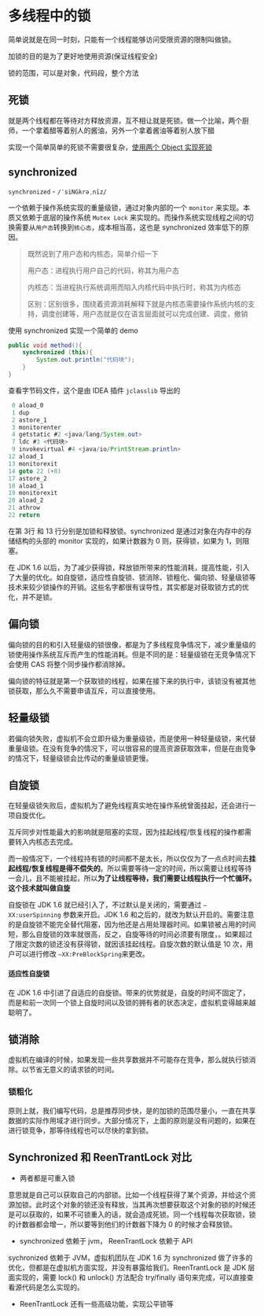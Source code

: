 # 多线程中的锁

简单说就是在同一时刻，只能有一个线程能够访问受限资源的限制叫做锁。

加锁的目的是为了更好地使用资源(保证线程安全)

锁的范围，可以是对象，代码段，整个方法



## 死锁

就是两个线程都在等待对方释放资源，互不相让就是死锁。做一个比喻，两个厨师，一个拿着醋等着别人的酱油，另外一个拿着酱油等着别人放下醋

实现一个简单简单的死锁不需要很复杂，[使用两个 Object 实现死锁](https://github.com/DraperHXY/JavaLearning/blob/master/src/main/java/com/draper/thread/DeadLock.java)



## synchronized

``synchronized`` - ``/ˈsiNGkrəˌnīz/`` 

一个依赖于操作系统实现的重量级锁，通过对象内部的一个 ``monitor`` 来实现。本质又依赖于底层的操作系统 ``Mutex Lock`` 来实现的。而操作系统实现线程之间的切换需要从``用户态``转换到``核心态``，成本相当高，这也是 synchronized 效率低下的原因。

> 既然说到了用户态和内核态，简单介绍一下
>
> 用户态：进程执行用户自己的代码，称其为用户态
>
> 内核态：当进程执行系统调用而陷入内核代码中执行时，称其为内核态
>
> 区别：区别很多，围绕着资源消耗解释下就是内核态需要操作系统内核的支持，调度创建等，用户态就是仅在语言层面就可以完成创建、调度，撤销



使用 synchronized 实现一个简单的 demo

```java
public void method(){
    synchronized (this){
        System.out.println("代码块");
    }
}
```

查看字节码文件，这个是由 IDEA 插件 ``jclasslib`` 导出的

```java
 0 aload_0
 1 dup
 2 astore_1
 3 monitorenter
 4 getstatic #2 <java/lang/System.out>
 7 ldc #3 <代码块>
 9 invokevirtual #4 <java/io/PrintStream.println>
12 aload_1
13 monitorexit
14 goto 22 (+8)
17 astore_2
18 aload_1
19 monitorexit
20 aload_2
21 athrow
22 return
```

在第 3行 和 13 行分别是加锁和释放锁。synchronized 是通过对象在内存中的存储结构的头部的 monitor 实现的，如果计数器为 0 则，获得锁，如果为 1，则阻塞。





在 JDK 1.6 以后，为了减少获得锁，释放锁所带来的性能消耗，提高性能，引入了大量的优化。如自旋锁，适应性自旋锁、锁消除、锁粗化、偏向锁、轻量级锁等技术来较少锁操作的开销。这些名字都很有误导性，其实都是对获取锁方式的优化，并不是锁。



## 偏向锁

偏向锁的目的和引入轻量级的锁很像，都是为了多线程竞争情况下，减少重量级的锁使用操作系统互斥而产生的性能消耗。但是不同的是：轻量级锁在无竞争情况下会使用 CAS 将整个同步操作都消除掉。

偏向锁的特征就是第一个获取锁的线程，如果在接下来的执行中，该锁没有被其他锁获取，那么久不需要申请互斥，可以直接使用。



## 轻量级锁

若偏向锁失败，虚拟机不会立即升级为重量级锁，而是使用一种轻量级锁，来代替重量级锁。在没有竞争的情况下，可以很容易的提高资源获取效率，但是在由竞争的情况下，轻量级锁会比传动的重量级锁更慢。



## 自旋锁

在轻量级锁失败后，虚拟机为了避免线程真实地在操作系统曾面挂起，还会进行一项自旋优化。

互斥同步对性能最大的影响就是阻塞的实现，因为挂起线程/恢复线程的操作都需要转入内核态去完成。

而一般情况下，一个线程持有锁的时间都不是太长，所以仅仅为了一点点时间去**挂起线程/恢复线程是得不偿失的**。所以需要等待一定的时间，所以需要让线程等待一会儿，且不能被挂起，所以**为了让线程等待，我们需要让线程执行一个忙循环。这个技术就叫做自旋**



自旋锁在 JDK 1.6 就已经引入了，不过默认是关闭的，需要通过 ``—XX:userSpinning`` 参数来开启。JDK 1.6 和之后的，就改为默认开启的。需要注意的是自旋锁不能完全替代阻塞，因为他还是占用处理器时间。如果锁被占用的时间短，那么自旋锁的效率就很高，反之，自旋等待的时间必须要有限度，。如果超过了限定次数的锁还没有获得锁，就因该挂起线程。自旋次数的默认值是 10 次，用户可以进行修改  ``—XX:PreBlockSpring``来更改。



#### 适应性自旋锁

在 JDK 1.6 中引进了自适应的自旋锁。带来的优势就是，自旋的时间不固定了，而是和前一次同一个锁上自旋时间以及锁的拥有者的状态决定，虚拟机变得越来越聪明了。



## 锁消除

虚拟机在编译的时候，如果发现一些共享数据并不可能存在竞争，那么就执行锁消除。以节省无意义的请求锁的时间。



### 锁粗化

原则上就，我们编写代码，总是推荐同步快，是的加锁的范围尽量小，一直在共享数据的实际作用域才进行同步。大部分情况下，上面的原则是没有问题的，如果在进行锁竞争，那等待线程也可以尽快的拿到锁。



## Synchronized 和 ReenTrantLock 对比

* 两者都是可重入锁

意思就是自己可以获取自己的内部锁。比如一个线程获得了某个资源，并给这个资源加锁。此时这个对象的锁还没有释放，当其再次想要获取这个对象的锁的时候还是可以获取的，如果不可锁重入的话，就会造成死锁。同一个线程每次获取锁，锁的计数器都会增一，所以要等到他们的计数器下降为 0 的时候才会释放锁。

* synchronized 依赖于 jvm， ReenTrantLock 依赖于 API

sychronized 依赖于 JVM，虚拟机团队在 JDK 1.6 为 synchronized  做了许多的优化，但都是在虚拟机方面实现，并没有暴露给我们。ReenTrantLock 是 JDK 层面实现的，需要 lock() 和 unlock() 方法配合 try/finally 语句来完成，可以直接查看源代码是怎么实现的。

* ReenTrantLock 还有一些高级功能，实现公平锁等






